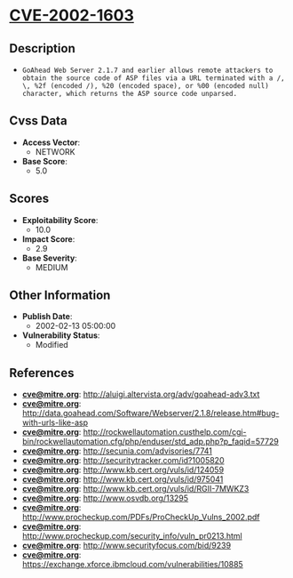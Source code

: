
# [CVE-2002-1603](http://aluigi.altervista.org/adv/goahead-adv3.txt)

## Description

- `GoAhead Web Server 2.1.7 and earlier allows remote attackers to obtain the source code of ASP files via a URL terminated with a /, \, %2f (encoded /), %20 (encoded space), or %00 (encoded null) character, which returns the ASP source code unparsed.`

## Cvss Data

- **Access Vector**:
  - NETWORK
- **Base Score**:
  - 5.0

## Scores

- **Exploitability Score**:
  - 10.0
- **Impact Score**:
  - 2.9
- **Base Severity**:
  - MEDIUM

## Other Information

- **Publish Date**:
  - 2002-02-13 05:00:00
- **Vulnerability Status**:
  - Modified

## References

- **cve@mitre.org**: http://aluigi.altervista.org/adv/goahead-adv3.txt
- **cve@mitre.org**: http://data.goahead.com/Software/Webserver/2.1.8/release.htm#bug-with-urls-like-asp
- **cve@mitre.org**: http://rockwellautomation.custhelp.com/cgi-bin/rockwellautomation.cfg/php/enduser/std_adp.php?p_faqid=57729
- **cve@mitre.org**: http://secunia.com/advisories/7741
- **cve@mitre.org**: http://securitytracker.com/id?1005820
- **cve@mitre.org**: http://www.kb.cert.org/vuls/id/124059
- **cve@mitre.org**: http://www.kb.cert.org/vuls/id/975041
- **cve@mitre.org**: http://www.kb.cert.org/vuls/id/RGII-7MWKZ3
- **cve@mitre.org**: http://www.osvdb.org/13295
- **cve@mitre.org**: http://www.procheckup.com/PDFs/ProCheckUp_Vulns_2002.pdf
- **cve@mitre.org**: http://www.procheckup.com/security_info/vuln_pr0213.html
- **cve@mitre.org**: http://www.securityfocus.com/bid/9239
- **cve@mitre.org**: https://exchange.xforce.ibmcloud.com/vulnerabilities/10885
